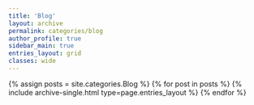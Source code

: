 ```yaml
---
title: 'Blog'
layout: archive
permalink: categories/blog
author_profile: true
sidebar_main: true
entries_layout: grid
classes: wide
---
```


{% assign posts = site.categories.Blog %} {% for post in posts %} {% include archive-single.html type=page.entries_layout
%} {% endfor %}
